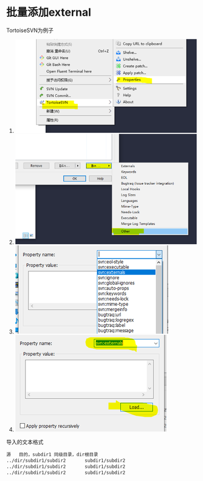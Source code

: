 # 批量添加external

TortoiseSVN为例子

1.  ![svn1](.\images\svn1.png)
2.  ![svn2](.\images\svn2.png)
3.  ![svn3](.\images\svn3.png)
4.  ![svn4](.\images\svn4.png)

导入的文本格式



```
源   目的，subdir1 同级目录，dir根目录
../dir/subdir1/subdir2       subdir1/subdir2                  
../dir/subdir1/subdir2       subdir1/subdir2                 
../dir/subdir1/subdir2       subdir1/subdir2                     
```

